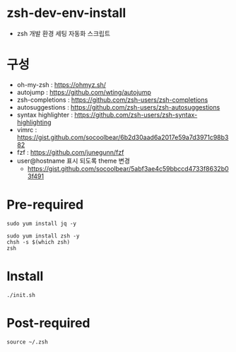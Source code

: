 # zsh-dev-env-install
- zsh 개발 환경 세팅 자동화 스크립트

# 구성 
- oh-my-zsh : https://ohmyz.sh/
- autojump : https://github.com/wting/autojump
- zsh-completions : https://github.com/zsh-users/zsh-completions
- autosuggestions : https://github.com/zsh-users/zsh-autosuggestions
- syntax highlighter : https://github.com/zsh-users/zsh-syntax-highlighting
- vimrc : https://gist.github.com/socoolbear/6b2d30aad6a2017e59a7d3971c98b382 
- fzf : https://github.com/junegunn/fzf
- user@hostname 표시 되도록 theme 변경
  - https://gist.github.com/socoolbear/5abf3ae4c59bbccd4733f8632b03f491

# Pre-required

```
sudo yum install jq -y

sudo yum install zsh -y
chsh -s $(which zsh)
zsh
```

# Install
```
./init.sh
```

# Post-required
```
source ~/.zsh
```
